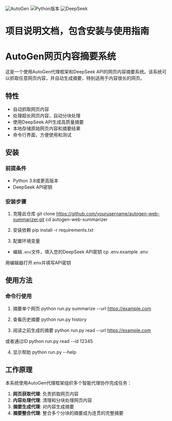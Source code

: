 ![AutoGen](https://img.shields.io/badge/Framework-AutoGen-orange)
![Python版本](https://img.shields.io/badge/Python-3.8%2B-brightgreen)
![DeepSeek](https://img.shields.io/badge/API-DeepSeek-blueviolet)
# 项目说明文档，包含安装与使用指南 
# AutoGen网页内容摘要系统

这是一个使用AutoGen代理框架和DeepSeek API的网页内容摘要系统。该系统可以抓取任意网页内容，并自动生成摘要，特别适用于内容很长的网页。

## 特性


- 自动抓取网页内容
- 处理超长网页内容，自动分块处理
- 使用DeepSeek API生成高质量摘要
- 本地存储原始网页内容和摘要结果
- 命令行界面，方便使用和测试

## 安装

### 前提条件

- Python 3.8或更高版本
- DeepSeek API密钥

### 安装步骤

1. 克隆此仓库
git clone https://github.com/yourusername/autogen-web-summarizer.git cd autogen-web-summarizer


2. 安装依赖
pip install -r requirements.txt


3. 配置环境变量
- 编辑`.env`文件，填入您的DeepSeek API密钥
cp .env.example .env

用编辑器打开.env并填写API密钥

## 使用方法

### 命令行使用

1. 摘要单个网页
python run.py summarize --url https://example.com


2. 查看历史摘要
python run.py history


3. 阅读之前生成的摘要
python run.py read --url https://example.com

或者通过ID
python run.py read --id 12345


4. 显示帮助
python run.py --help


## 工作原理

本系统使用AutoGen代理框架组织多个智能代理协作完成任务：

1. **网页获取代理**: 负责抓取网页内容
2. **内容处理代理**: 清理和分块处理网页内容
3. **摘要生成代理**: 对内容生成摘要
4. **摘要整合代理**: 整合多个分块的摘要成为连贯的完整摘要